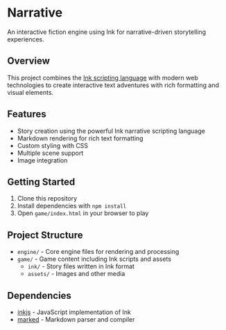 # Narrative

An interactive fiction engine using Ink for narrative-driven storytelling experiences.

## Overview
This project combines the [Ink scripting language](https://www.inklestudios.com/ink/) with modern web technologies to create interactive text adventures with rich formatting and visual elements.

## Features
- Story creation using the powerful Ink narrative scripting language
- Markdown rendering for rich text formatting
- Custom styling with CSS
- Multiple scene support
- Image integration

## Getting Started
1. Clone this repository
2. Install dependencies with `npm install`
3. Open `game/index.html` in your browser to play

## Project Structure
- `engine/` - Core engine files for rendering and processing
- `game/` - Game content including Ink scripts and assets
  - `ink/` - Story files written in Ink format
  - `assets/` - Images and other media

## Dependencies
- [inkjs](https://github.com/y-lohse/inkjs) - JavaScript implementation of Ink
- [marked](https://marked.js.org/) - Markdown parser and compiler
